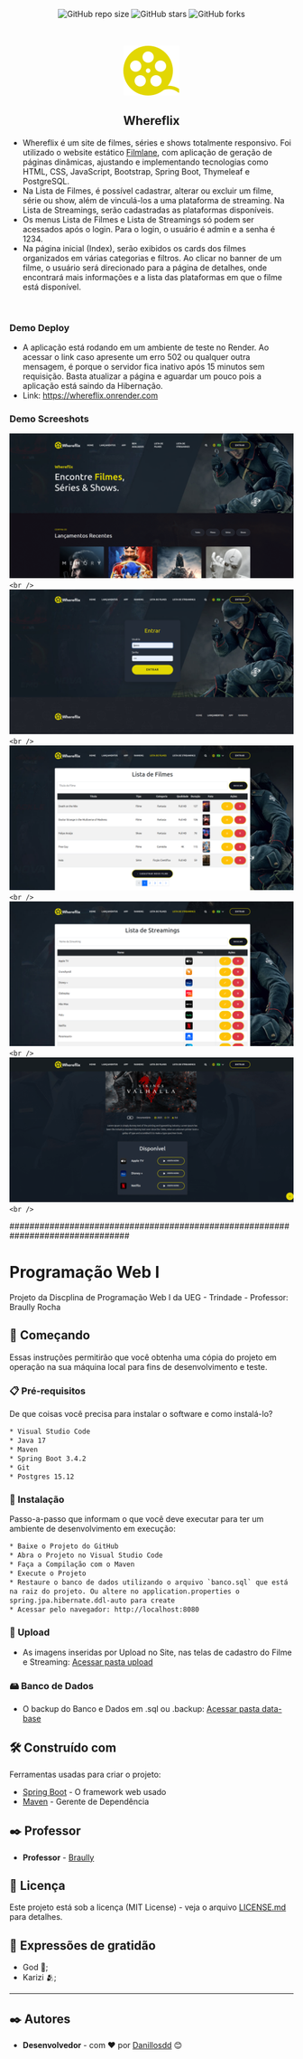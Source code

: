 <div align="center">

  ![GitHub repo size](https://img.shields.io/github/repo-size/danillosdd/whereflix)
  ![GitHub stars](https://img.shields.io/github/stars/danillosdd/whereflix?style=social)
  ![GitHub forks](https://img.shields.io/github/forks/danillosdd/whereflix?style=social)

<br />
  <br />

<img src="./readme-images/favicon.svg" />

<h2>Whereflix</h2>

</div>

* Whereflix é um site de filmes, séries e shows totalmente responsivo. Foi utilizado o website estático [Filmlane](https://github.com/codewithsadee/filmlane), com aplicação de geração de páginas dinâmicas, ajustando e implementando tecnologias como HTML, CSS, JavaScript, Bootstrap, Spring Boot, Thymeleaf e PostgreSQL.
* Na Lista de Filmes, é possível cadastrar, alterar ou excluir um filme, série ou show, além de vinculá-los a uma plataforma de streaming. Na Lista de Streamings, serão cadastradas as plataformas disponíveis.
* Os menus Lista de Filmes e Lista de Streamings só podem ser acessados após o login. Para o login, o usuário é admin e a senha é 1234.
* Na página inicial (Index), serão exibidos os cards dos filmes organizados em várias categorias e filtros. Ao clicar no banner de um filme, o usuário será direcionado para a página de detalhes, onde encontrará mais informações e a lista das plataformas em que o filme está disponível.

<br />

### Demo Deploy

* A aplicação está rodando em um ambiente de teste no Render. Ao acessar o link caso apresente um erro 502 ou qualquer outra mensagem, é porque o servidor fica inativo após 15 minutos sem requisição. Basta atualizar a página e aguardar um pouco pois a aplicação está saindo da Hibernação.
* Link: https://whereflix.onrender.com

### Demo Screeshots

![Filmlane Desktop Demo](./readme-images/screeshot.png "Screeshot") `<br />`
![Filmlane Desktop Demo](./readme-images/screeshot_2.png "Screeshot_2") `<br />`
![Filmlane Desktop Demo](./readme-images/screeshot_3.png "Screeshot_3") `<br />`
![Filmlane Desktop Demo](./readme-images/screeshot_4.png "Screeshot_4") `<br />`
![Filmlane Desktop Demo](./readme-images/screeshot_5.png "Screeshot_5") `<br />`

################################################################################

# Programação Web I

Projeto da Discplina de Programação Web I da UEG - Trindade - Professor: Braully Rocha

## 🚀 Começando

Essas instruções permitirão que você obtenha uma cópia do projeto em operação na sua máquina local para fins de desenvolvimento e teste.

### 📋 Pré-requisitos

De que coisas você precisa para instalar o software e como instalá-lo?

```
* Visual Studio Code
* Java 17
* Maven
* Spring Boot 3.4.2
* Git
* Postgres 15.12
```

### 🔧 Instalação

Passo-a-passo que informam o que você deve executar para ter um ambiente de desenvolvimento em execução:

```
* Baixe o Projeto do GitHub
* Abra o Projeto no Visual Studio Code
* Faça a Compilação com o Maven
* Execute o Projeto
* Restaure o banco de dados utilizando o arquivo `banco.sql` que está na raiz do projeto. Ou altere no application.properties o spring.jpa.hibernate.ddl-auto para create
* Acessar pelo navegador: http://localhost:8080
```

### 📁 Upload

* As imagens inseridas por Upload no Site, nas telas de cadastro do Filme e Streaming: [Acessar pasta upload](./upload)

### 🖴 Banco de Dados

* O backup do Banco e Dados em .sql ou .backup: [Acessar pasta data-base](./data-base)

## 🛠️ Construído com

Ferramentas usadas para criar o projeto:

* [Spring Boot](https://start.spring.io) - O framework web usado
* [Maven](https://maven.apache.org/) - Gerente de Dependência

## ✒️ Professor

* **Professor**  - [Braully](https://github.com/braully)

## 📄 Licença

Este projeto está sob a licença (MIT License) - veja o arquivo [LICENSE.md](https://github.com/Danillosdd/whereFlix/blob/main/LICENSE) para detalhes.

## 🎁 Expressões de gratidão

* God 🙏;
* Karizi 🫂;

---

## ✒️ Autores

* **Desenvolvedor** - com ❤️ por [Danillosdd](https://github.com/Danillosdd) 😊
